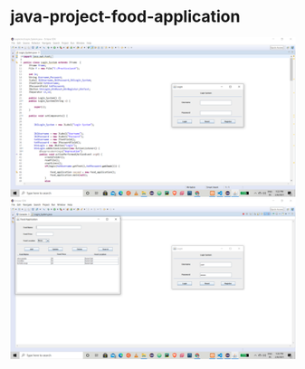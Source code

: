 # java-project-food-application

![](Output_ScreenShots/Screenshot%20(385).png)
![](Output_ScreenShots/Screenshot%20(386).png)

